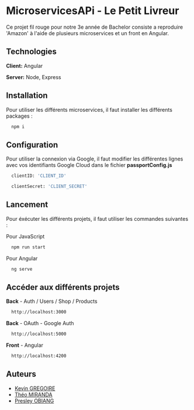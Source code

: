 
# MicroservicesAPi - Le Petit Livreur

Ce projet fil rouge pour notre 3e année de Bachelor consiste a reproduire 'Amazon' à l'aide de plusieurs microservices et un front en Angular.


## Technologies

**Client:** Angular

**Server:** Node, Express


## Installation

Pour utiliser les différents microservices, il faut installer les différents packages :

```bash
  npm i
```

## Configuration

Pour utiliser la connexion via Google, il faut modifier les différentes lignes avec vos identifiants Google Cloud dans le fichier **passportConfig.js**

```bash
  clientID: 'CLIENT_ID'
```
```bash
  clientSecret: 'CLIENT_SECRET'
```
    
## Lancement

Pour éxécuter les différents projets, il faut utiliser les commandes suivantes :


Pour JavaScript
```bash
  npm run start
```


Pour Angular
```bash
  ng serve
```
## Accéder aux différents projets

**Back** - Auth / Users / Shop / Products
```bash
  http://localhost:3000
```


**Back** - OAuth - Google Auth
```bash
  http://localhost:5000
```


**Front** - Angular
```bash
  http://localhost:4200
```


## Auteurs

- [Kevin GREGOIRE](https://www.github.com/Laxyny)
- [Théo MIRANDA](https://www.github.com/Mirandos)
- [Presley OBIANG](https://www.github.com/OBIANG5)

